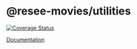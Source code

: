 # @resee-movies/utilities
[![Coverage Status](https://coveralls.io/repos/github/ReSee-Movies/utilities/badge.svg?branch=main)](https://coveralls.io/github/ReSee-Movies/utilities?branch=main)

[Documentation](https://resee-movies.github.io/utilities/)
